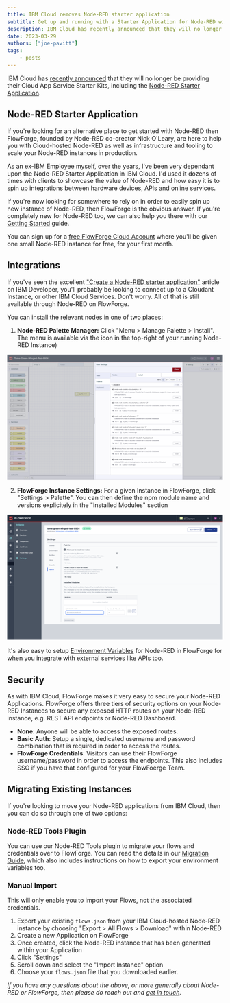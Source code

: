 ```yaml
---
title: IBM Cloud removes Node-RED starter application
subtitle: Get up and running with a Starter Application for Node-RED with FlowForge 
description: IBM Cloud has recently announced that they will no longer be providing their Cloud App Service Starter Kits, including the Node-RED Starter Application. Don't worry though, FlowForge has you covered.
date: 2023-03-29
authors: ["joe-pavitt"]
tags:
    - posts
---
```


IBM Cloud has [recently announced](https://www.ibm.com/cloud/blog/announcements/deprecation-of-ibm-cloud-starter-kits) that they will no longer be providing their Cloud App Service Starter Kits, including the [Node-RED Starter Application](https://developer.ibm.com/tutorials/how-to-create-a-node-red-starter-application/).

<!--more-->

## Node-RED Starter Application

If you're looking for an alternative place to get started with Node-RED then FlowForge, founded by Node-RED co-creator Nick O'Leary, are here to help you with Cloud-hosted Node-RED as well as infrastructure and tooling to scale your Node-RED instances in production.

As an ex-IBM Employee myself, over the years, I've been very dependant upon the Node-RED Starter Application in IBM Cloud. I'd used it dozens of times with clients to showcase the value of Node-RED and how easy it is to spin up integrations between hardware devices, APIs and online services.

If you're now looking for somewhere to rely on in order to easily spin up new instance of Node-RED, then FlowForge is the obvious answer. If you're completely new for Node-RED too, we can also help you there with our [Getting Started](/blog/2023/01/getting-started-with-node-red/) guide.

You can sign up for a [free FlowForge Cloud Account](https://app.flowforge.com/account/create) where you'll be given one small Node-RED instance for free, for your first month.

## Integrations

If you've seen the excellent ["Create a Node-RED starter application"](https://developer.ibm.com/tutorials/how-to-create-a-node-red-starter-application/) article on IBM Developer, you'll probably be looking to connect up to a Cloudant Instance, or other IBM Cloud Services. Don't worry. All of that is still available through Node-RED on FlowForge.

You can install the relevant nodes in one of two places:

1. **Node-RED Palette Manager:** Click "Menu > Manage Palette > Install". The menu is available via the icon in the top-right of your running Node-RED Instance)

![Screenshot of Node-RED's Manage Palette menu](./images/nr-manage-palette-cloudant.png "Screenshot of Node-RED's Manage Palette menu")


2. **FlowForge Instance Settings:** For a given Instance in FlowForge, click "Settings > Palette". You can then define the npm module name and versions explicitely in the "Installed Modules" section

![Screenshot of FlowForge's "Installed Modules" option in Instance > Settings > Palette](./images/ff-installed-modules.png "Screenshot of FlowForge's 'Installed Modules' option in Instance > Settings > Palette")

It's also easy to setup [Environment Variables](/blog/2023/01/environment-variables-in-node-red/) for Node-RED in FlowForge for when you integrate with external services like APIs too.

## Security

As with IBM Cloud, FlowForge makes it very easy to secure your Node-RED Applications. FlowForge offers three tiers of security options on your Node-RED Instances to secure any exposed HTTP routes on your Node-RED instance, e.g. REST API endpoints or Node-RED Dashboard.

- **None**: Anyone will be able to access the exposed routes.
- **Basic Auth**: Setup a single, dedicated username and password combination that is required in order to access the routes.
- **FlowForge Credentials**: Visitors can use their FlowForge username/password in order to access the endpoints. This also includes SSO if you have that configured for your FlowFoerge Team.

## Migrating Existing Instances

If you're looking to move your Node-RED applications from IBM Cloud, then you can do so through one of two options:

### Node-RED Tools Plugin

You can use our Node-RED Tools plugin to migrate your flows and credentials over to FlowForge. You can read the details in our [Migration Guide](https://flowforge.com/docs/user/migration/), which also includes instructions on how to export your environment variables too.


### Manual Import

This will only enable you to import your Flows, not the associated credentials.

1. Export your existing `flows.json` from your IBM Cloud-hosted Node-RED instance by choosing "Export > All Flows > Download" within Node-RED
2. Create a new Application on FlowForge
3. Once created, click the Node-RED instance that has been generated within your Application
4. Click "Settings"
5. Scroll down and select the "Import Instance" option
6. Choose your `flows.json` file that you downloaded earlier.

_If you have any questions about the above, or more generally about Node-RED or FlowForge, then please do reach out and [get in touch](/contact-us)._